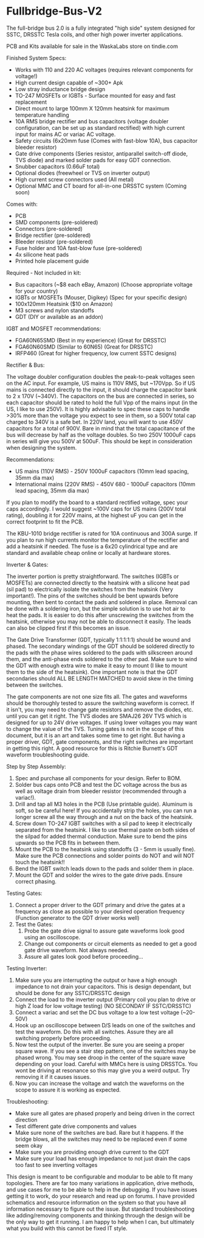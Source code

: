 # Fullbridge-Bus-V2
The full-bridge bus 2.0 is a fully integrated "high side" system designed for SSTC, DRSSTC Tesla coils, and other high power inverter applications.

PCB and Kits available for sale in the WaskaLabs store on tindie.com

Finished System Specs:

- Works with 110 and 220 AC voltages (requires relevant components for voltage!)
- High current design capable of ~300+ Apk
- Low stray inductance bridge design
- TO-247 MOSFETs or IGBTs - Surface mounted for easy and fast replacement
- Direct mount to large 100mm X 120mm heatsink for maximum temperature handling
- 10A RMS bridge rectifier and bus capacitors (voltage doubler configuration, can be set up as standard rectified) with high current input for mains AC or variac AC voltage.
- Safety circuits (6x20mm fuse (Comes with fast-blow 10A), bus capacitor bleeder resistor)
- Gate drive components (Series resistor, antiparallel switch-off diode, TVS diode) and marked solder pads for easy GDT connection.
- Snubber capacitors (0.66uF total)
- Optional diodes (freewheel or TVS on inverter output)
- High current screw connectors used (All metal)
- Optional MMC and CT board for all-in-one DRSSTC system (Coming soon)


Comes with:

- PCB
- SMD components (pre-soldered)
- Connectors (pre-soldered)
- Bridge rectifier (pre-soldered)
- Bleeder resistor (pre-soldered)
- Fuse holder and 10A fast-blow fuse (pre-soldered)
- 4x silicone heat pads
- Printed hole placement guide


Required - Not included in kit:

- Bus capacitors (~$8 each eBay, Amazon) (Choose appropriate voltage for your country)
- IGBTs or MOSFETs (Mouser, Digikey) (Spec for your specific design)
- 100x120mm Heatsink ($10 on Amazon)
- M3 screws and nylon standoffs
- GDT (DIY or available as an addon)


IGBT and MOSFET recommendations:

- FGA60N65SMD (Best in my experience) (Great for DRSSTC)
- FGA60N60SMD (Similar to 60N65) (Great for DRSSTC)
- IRFP460 (Great for higher frequency, low current SSTC designs)


Rectifier & Bus:

The voltage doubler configuration doubles the peak-to-peak voltages seen on the AC input. For example, US mains is 110V RMS, but ~170Vpp. So if US mains is connected directly to the input, it should charge the capacitor bank to 2 x 170V (~340V). The capacitors on the bus are connected in series, so each capacitor should be rated to hold the full Vpp of the mains input (in the US, I like to use 250V). It is highly advisable to spec these caps to handle >30% more than the voltage you expect to see in them, so a 500V total cap charged to 340V is a safe bet. In 220V land, you will want to use 450V capacitors for a total of 900V. Bare in mind that the total capacitance of the bus will decrease by half as the voltage doubles. So two 250V 1000uF caps in series will give you 500V at 500uF. This should be kept in consideration when designing the system.

Recommendations:

- US mains (110V RMS) - 250V 1000uF capacitors (10mm lead spacing, 35mm dia max)
- International mains (220V RMS) - 450V 680 - 1000uF capacitors (10mm lead spacing, 35mm dia max)

If you plan to modify the board to a standard rectified voltage, spec your caps accordingly. I would suggest ~100V caps for US mains (200V total rating), doubling it for 220V mains, at the highest uF you can get in the correct footprint to fit the PCB.

The KBU-1010 bridge rectifier is rated for 10A continuous and 300A surge. If you plan to run high currents monitor the temperature of the rectifier and add a heatsink if needed. The fuse is a 6x20 cylindrical type and are standard and available cheap online or locally at hardware stores. 


Inverter & Gates:

The inverter portion is pretty straightforward. The switches (IGBTs or MOSFETs) are connected directly to the heatsink with a silicone heat pad (sil pad) to electrically isolate the switches from the heatsink (Very important!). The pins of the switches should be bent upwards before mounting, then bent to contact the pads and soldered in place. Removal can be done with a soldering iron, but the simple solution is to use hot air to heat the pads. It is easier to do this after unscrewing the switches from the heatsink, otherwise you may not be able to disconnect it easily. The leads can also be clipped first if this becomes an issue.

The Gate Drive Transformer (GDT, typically 1:1:1:1:1) should be wound and phased. The secondary windings of the GDT should be soldered directly to the pads with the phase wires soldered to the pads with silkscreen around them, and the anti-phase ends soldered to the other pad. Make sure to wind the GDT with enough extra wire to make it easy to mount (I like to mount them to the side of the heatsink). One important note is that the GDT secondaries should ALL BE LENGTH MATCHED to avoid skew in the timing between the switches. 

The gate components are not one size fits all. The gates and waveforms should be thoroughly tested to assure the switching waveform is correct. If it isn't, you may need to change gate resistors and remove the diodes, etc. until you can get it right. The TVS diodes are SMAJ26 26V TVS which is designed for up to 24V drive voltages. If using lower voltages you may want to change the value of the TVS. Tuning gates is not in the scope of this document, but it is an art and takes some time to get right. But having a proper driver, GDT, gate components, and the right switches are important in getting this right. A good resource for this is Ritchie Burnett's GDT waveform troubleshooting guide.


Step by Step Assembly:

1. Spec and purchase all components for your design. Refer to BOM.
2. Solder bus caps onto PCB and test the DC voltage across the bus as well as voltage drain from bleeder resistor (recommended through a variac!).
3. Drill and tap all M3 holes in the PCB (Use printable guide). Aluminum is soft, so be careful here! If you accidentally strip the holes, you can run a longer screw all the way through and a nut on the back of the heatsink.
4. Screw down TO-247 IGBT switches with a sil pad to keep it electrically separated from the heatsink. I like to use thermal paste on both sides of the silpad for added thermal conduction. Make sure to bend the pins upwards so the PCB fits in between them.
5. Mount the PCB to the heatsink using standoffs (3 - 5mm is usually fine). Make sure the PCB connections and solder points do NOT and will NOT touch the heatsink!!
6. Bend the IGBT switch leads down to the pads and solder them in place.
7. Mount the GDT and solder the wires to the gate drive pads. Ensure correct phasing.


Testing Gates:

1. Connect a proper driver to the GDT primary and drive the gates at a frequency as close as possible to your desired operation frequency (Function generator to the GDT driver works well)
2. Test the Gates:
	1. Probe the gate drive signal to assure gate waveforms look good using an oscilloscope.
	2. Change out components or circuit elements as needed to get a good gate drive waveform. Not always needed.
	3. Assure all gates look good before proceeding...


Testing Inverter:

1. Make sure you are interrupting the output or have a high enough impedance to not drain your capacitors. This is design dependant, but should be done for any SSTC/DRSSTC design
2. Connect the load to the inverter output (Primary coil you plan to drive or high Z load for low voltage testing) (NO SECONDAY IF SSTC/DRSSTC)
3. Connect a variac and set the DC bus voltage to a low test voltage (~20-50V)
4. Hook up an oscilloscope between D/S leads on one of the switches and test the waveform. Do this with all switches. Assure they are all switching properly before proceeding.
5. Now test the output of the inverter. Be sure you are seeing a proper square wave. If you see a stair step pattern, one of the switches may be phased wrong. You may see droop in the center of the square wave depending on your load. Careful with MMCs here is using DRSSTCs. You wont be driving at resonance so this may give you a weird output. Try removing it if it causes issues.
6. Now you can increase the voltage and watch the waveforms on the scope to assure it is working as expected.


Troubleshooting:

- Make sure all gates are phased properly and being driven in the correct direction
- Test different gate drive components and values
- Make sure none of the switches are bad. Rare but it happens. If the bridge blows, all the switches may need to be replaced even if some seem okay
- Make sure you are providing enough drive current to the GDT
- Make sure your load has enough impedance to not just drain the caps too fast to see inverting voltages

This design is meant to be configurable and modular to be able to fit many topologies. There are far too many variations in application, drive methods, and use cases for me to be able to help in the debugging. If you have issues getting it to work, do your research and read up on forums. I have provided schematics and resource information on the system so that you have all information necessary to figure out the issue. But standard troubleshooting like adding/removing components and thinking through the design will be the only way to get it running. I am happy to help when I can, but ultimately what you build with this cannot be fixed IT style.
